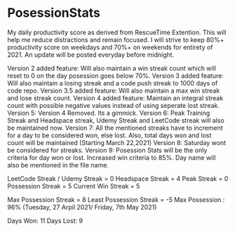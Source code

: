 # PosessionStats

My daily productivity score as derived from RescueTime Extention.
This will help me reduce distractions and remain focused.
I will strive to keep 80%+ productivity score on weekdays and 70%+ on weekends for entirety of 2021.
An update will be posted everyday before midnight.

Version 2 added feature: Will also maintain a win streak count which will reset to 0 on the day posession goes below 70%.
Version 3 added feature: Will also maintain a losing streak and a code push streak to 1000 days of code repo.
Version 3.5 added feature: Will also maintain a max win streak and lose streak count.
Version 4 added feature: Maintain an integral streak count with possible negative values instead of using seperate lost streak.
Version 5: Version 4 Removed. Its a gimmick. 
Version 6: Peak Training Streak and Headspace streak, Udemy Streak and LeetCode streak will also be maintained now.
Version 7: All the mentioned streaks have to increment for a day to be considered won, else lost. Also, total days won and lost count will be maintained (Starting March 22,2021)
Version 8: Saturday wont be considered for streaks.
Version 9: Posession Stats will be the only criteria for day won or lost. Increased win criteria to 85%. Day name will also be mentioned in the file name.

LeetCode Streak / Udemy Streak = 0
Headspace Streak = 4
Peak Streak = 0
Possession Streak = 5
Current Win Streak = 5


Max Possession Streak = 8
Least Possession Streak = -5
Max Possession : 96% (Tuesday, 27 Arpil 2021/ Friday, 7th May 2021)

Days Won: 11
Days Lost: 9




